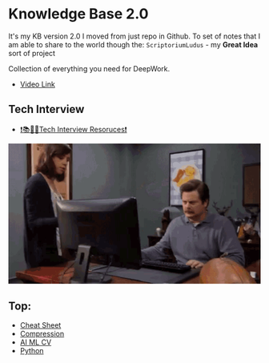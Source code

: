 # Knowledge Base 2.0
It's my KB version 2.0 I moved from just repo in Github.
To set of notes that I am able to share to the world though the:
`ScriptoriumLudus` - my **Great Idea** sort of project

Collection of everything you need for DeepWork.


- [Video Link](https://www.youtube.com/watch?v=8wysIxzqgPI&t=46s)

## Tech Interview


- [❗📚🧑‍💻Tech Interview Resoruces❗](./0TechInterview/Resource_for_TechInterview.md)

![Tech Interview meme](./img/Ron_meme.gif)

## Top:

- [Cheat Sheet](./CheatSheet/index.md)
- [Compression](./Algos/Compression/index.md)
- [AI ML CV](./AI-ML-CV/index.md)
- [Python](./Python/index.md)

